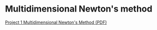 # Multidimensional Newton's method
[Project 1 Multidimensional Newton's Method (PDF)](https://niananny.github.io/MATH310lab/Project/Project_1%20Multidimensional_Newton_s_Method.pdf)

